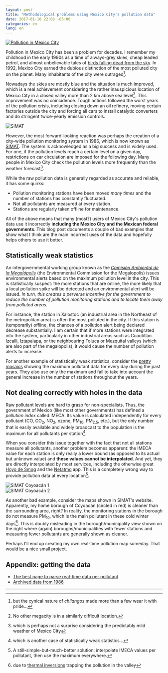 ```yaml
---
layout: post
title: "Methodological problems using Mexico City's pollution data"
date: 2017-01-10 22:08 -05:00
categories: en
lang: en
---
```


<a href="https://commons.wikimedia.org/wiki/File:AerialViewMexicoCity.jpg"><img src="{{ site.baseurl }}/img/blog/mexico-city.jpg" class="img-fluid center-block" alt="Pollution in Mexico City"></a>

Pollution in Mexico City has been a problem for decades.
I remember my childhood in the early 1990s as a time of always-grey skies, cheap leaded petrol, and almost unbelievable tales of [birds falling dead from the sky](http://articles.chicagotribune.com/1986-02-04/news/8601090418_1_pollution-levels-mexico-city-dead-birds).
In 1992, Mexico City earned the dubious distinction of the most polluted city on the planet.
Many inhabitants of the city were outraged[^1].

Nowadays the skies are mostly blue and the situation is much improved, which is a real achievement considering the rather inauspicious location of Mexico City in a closed valley more than 2 km above sea level[^2].
This improvement was no coincidence.
Tough actions followed the worst years of the pollution crisis, including closing down an oil refinery, moving certain factories outside the city and forcing all cars to install catalytic converters and do stringent twice-yearly emission controls.

<img src="{{ site.baseurl }}/img/blog/simat.png" class="img-fluid center-block" alt="SIMAT">

However, the most forward-looking reaction was perhaps the creation of a city-wide pollution monitoring system in 1986, which is now known as [SIMAT](http://www.aire.cdmx.gob.mx).
The system is acknowledged as a big success and is widely used.
For one, if the pollution levels reach a certain level on a given day, restrictions on car circulation are imposed for the following day.
Many people in Mexico City check the pollution levels more frequently than the weather forecast[^3].

While the raw pollution data is generally regarded as accurate and reliable, it has some quirks:
* Pollution monitoring stations have been moved *many times* and the number of stations has constantly fluctuated.
* Not all pollutants are measured at every station.
* Stations are regularly taken offline for maintenance.

All of the above means that many (most?) users of Mexico City's pollution data use it incorrectly **including the Mexico City and the Mexican federal governments**.
This blog post documents a couple of bad examples that show what I think are the main incorrect uses of the data and hopefully helps others to use it better.

## Statistically weak statistics

An intergovernmental working group known as the *[Comisión Ambiental de la Megalópolis](http://www.gob.mx/comisionambiental)* (the Environmental Commission for the Megalopolis) issues environmental alerts based on the maximum pollution level in the city.
This is statistically suspect: the more stations that are online, the more likely that a local pollution spike will be detected and an environmental alert will be issued.
*In turn, this creates a perverse incentive for the government to reduce the number of pollution monitoring stations and to locate them away from polluted areas.*

For instance, the station in Xalostoc (an industrial area in the Northeast of the metropolitan area) is often the most polluted in the city.
If this station is (temporarily) offline, the chances of a pollution alert being declared decrease substantially.
I am certain that if more stations were integrated into the system, particularly in other industrial areas such as Cuautitlán Izcalli, Iztapalapa, or the neighbouring Toluca or Mezquital valleys (which are also part of the megalopolis), it would cause the number of pollution alerts to increase.

For another example of statistically weak statistics, consider the [pretty mosaics](http://www.aire.cdmx.gob.mx/default.php?opc='aqBhnmOkYw==') showing the maximum pollutant data for every day during the past years.
They also use only the maximum and fail to take into account the general increase in the number of stations throughout the years.

## Not dealing correctly with holes in the data

Raw pollutant levels are hard to grasp for non-specialists.
Thus, the government of Mexico (like most other governments) has defined a *pollution index* called IMECA.
Its value is calculated independently for every pollutant (CO, CO<sub>2</sub>, NO<sub>2</sub>, ozone, PM<sub>10</sub>, PM<sub>2.5</sub>, etc.), but the only number that is easily available and widely broadcast to the population is the maximum for all pollutants per station[^4].

When you consider this issue together with the fact that not all stations measure all pollutants, another problem becomes apparent: the IMECA value for each station is only really a lower bound (as opposed to its actual but unknown value) and **these values cannot be interpolated**.
And yet, they are directly interpolated by most services, including the otherwise great [Hoyo de Smog](https://hoyodesmog.diegovalle.net/) and the [Netatmo](https://www.netatmo.com/) app.
This is a completely wrong way to provide pollution data at every location[^5].

<div class="row">
	<div class="col-sm-6 col-xs-6"><img src="{{ site.baseurl }}/img/blog/simat-coyoacan-1.png" class="img-fluid center-block" alt="SIMAT Coyoacán 1"></div>
	<div class="col-sm-6 col-xs-6"><img src="{{ site.baseurl }}/img/blog/simat-coyoacan-2.png" class="img-fluid center-block" alt="SIMAT Coyoacán 2"></div>
</div>

As another bad example, consider the maps shown in SIMAT's website.
Apparently, my home borough of Coyoacán (circled in red) is cleaner than the surrounding area, right?
In reality, the monitoring stations in the borough do not measure PM<sub>10</sub>, which is the main pollutant in these cold winter days[^6].
This is doubly misleading in the borough/municipality view shown on the right where (again) boroughs/municipalities with fewer stations and measuring fewer pollutants are generally shown as cleaner.

Perhaps I'll end up creating my own real-time pollution map someday. That would be a nice small project.

## Appendix: getting the data

* [The best page to parse real-time data per pollutant](http://www.aire.cdmx.gob.mx/mapa-concentraciones/mapa.php)
* [Archived data from 1986](http://www.aire.cdmx.gob.mx/default.php?opc='aKBhnmI='&opcion=Zg==)

---------

[^1]: but the cynical nature of *chilangos* made more than a few wear it with pride...
[^2]: No other megacity is in a similarly difficult location.
[^3]: which is perhaps not a surprise considering the predictably mild weather of Mexico City
[^4]: which is another case of statistically weak statistics...
[^5]: A still-simple-but-much-better solution: interpolate IMECA values per pollutant, then use the maximum everywhere.
[^6]: due to [thermal inversions](https://en.wikipedia.org/wiki/Inversion_(meteorology)) trapping the pollution in the valley